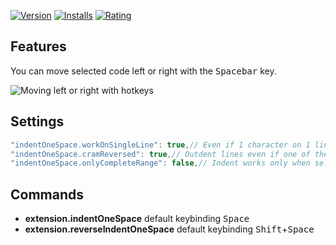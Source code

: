 [![Version](https://img.shields.io/visual-studio-marketplace/v/usernamehw.indent-one-space)](https://marketplace.visualstudio.com/items?itemName=usernamehw.indent-one-space)
[![Installs](https://img.shields.io/visual-studio-marketplace/i/usernamehw.indent-one-space)](https://marketplace.visualstudio.com/items?itemName=usernamehw.indent-one-space)
[![Rating](https://img.shields.io/visual-studio-marketplace/r/usernamehw.indent-one-space)](https://marketplace.visualstudio.com/items?itemName=usernamehw.indent-one-space)

## Features

You can move selected code left or right with the <kbd>Spacebar</kbd> key.

![Moving left or right with hotkeys](https://raw.githubusercontent.com/usernamehw/vscode-indent-one-space/master/img/demo.gif "Theme: Palenight")

## Settings
```javascript
"indentOneSpace.workOnSingleLine": true,// Even if 1 character on 1 line is selected - the command will work.
"indentOneSpace.cramReversed": true,// Outdent lines even if one of them has reached column 0 (gutter).
"indentOneSpace.onlyCompleteRange": false,// Indent works only when selection has nothing or whitespace characters on the sides
```

## Commands

* **extension.indentOneSpace** default keybinding <kbd>Space</kbd>
* **extension.reverseIndentOneSpace** default keybinding <kbd>Shift</kbd>+<kbd>Space</kbd>
